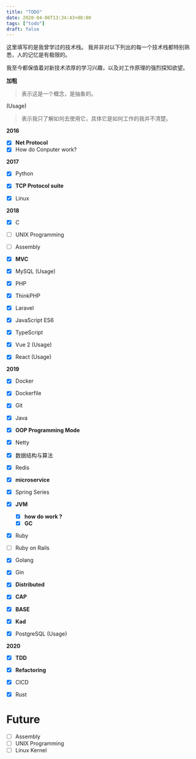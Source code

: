 ```yaml
---
title: "TODO"
date: 2020-04-06T13:34:43+08:00
tags: ["todo"]
draft: false
---
```


这里填写的是我曾学过的技术栈。
我并非对以下列出的每一个技术栈都特别熟悉，人的记忆是有极限的。

我至今都保值着对新技术浓厚的学习兴趣，以及对工作原理的强烈探知欲望。

**加粗**
> 表示这是一个概念，是抽象的。

(Usage)
> 表示我只了解如何去使用它，具体它是如何工作的我并不清楚。

**2016**

- [x] **Net Protocol** 
- [x] How do Conputer work?

**2017**

- [x] Python
- [x] **TCP Protocol suite**

- [x] Linux

**2018**

- [x] C

- [ ] UNIX Programming
- [ ] Assembly

- [x] **MVC**

- [x] MySQL (Usage)

- [x] PHP
- [x] ThinkPHP
- [x] Laravel

- [x] JavaScript ES6
- [x] TypeScript
- [x] Vue 2 (Usage)
- [x] React (Usage)

**2019**

- [x] Docker
- [x] Dockerfile

- [x] Git

- [x] Java
- [x] **OOP Programming Mode**
- [x] Netty

- [x] 数据结构与算法

- [x] Redis

- [x] **microservice**
- [x] Spring Series

- [x] **JVM**
  - [x] **how do work ?**
  - [x] **GC**

- [x] Ruby
- [ ] Ruby on Rails

- [x] Golang
- [x] Gin

- [x] **Distributed**
- [x] **CAP**
- [x] **BASE**
- [x] **Kad**

- [x] PostgreSQL (Usage)

**2020**

- [x] **TDD**
- [x] **Refactoring**

- [x] CICD

- [x] Rust

# Future

- [ ] Assembly
- [ ] UNIX Programming
- [ ] Linux Kernel

